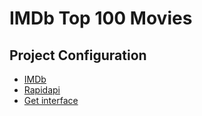 # IMDb Top 100 Movies

## Project Configuration

+ [IMDb](https://www.imdb.com/chart/top/?ref_=nv_mv_250)
+ [Rapidapi](https://rapidapi.com/rapihub-rapihub-default/api/imdb-top-100-movies/)
+ [Get interface](https://jvilk.com/MakeTypes/)
